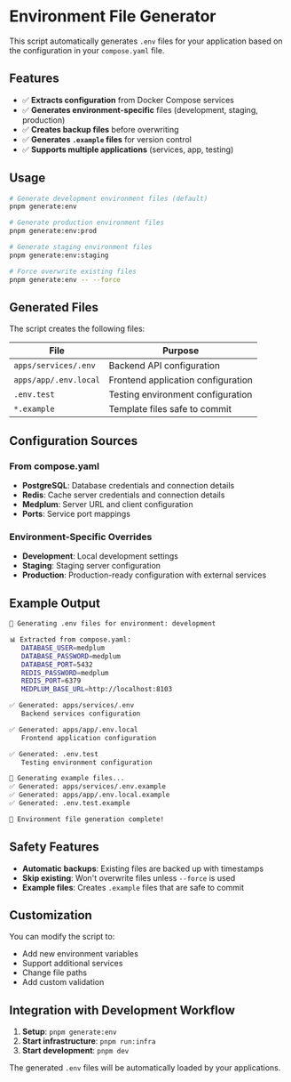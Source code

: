 # Environment File Generator

This script automatically generates `.env` files for your application based on the configuration in your `compose.yaml` file.

## Features

- ✅ **Extracts configuration** from Docker Compose services
- ✅ **Generates environment-specific** files (development, staging, production)
- ✅ **Creates backup files** before overwriting
- ✅ **Generates `.example` files** for version control
- ✅ **Supports multiple applications** (services, app, testing)

## Usage

```bash
# Generate development environment files (default)
pnpm generate:env

# Generate production environment files
pnpm generate:env:prod

# Generate staging environment files  
pnpm generate:env:staging

# Force overwrite existing files
pnpm generate:env -- --force
```

## Generated Files

The script creates the following files:

| File | Purpose |
|------|---------|
| `apps/services/.env` | Backend API configuration |
| `apps/app/.env.local` | Frontend application configuration |
| `.env.test` | Testing environment configuration |
| `*.example` | Template files safe to commit |

## Configuration Sources

### From compose.yaml
- **PostgreSQL**: Database credentials and connection details
- **Redis**: Cache server credentials and connection details  
- **Medplum**: Server URL and client configuration
- **Ports**: Service port mappings

### Environment-Specific Overrides
- **Development**: Local development settings
- **Staging**: Staging server configuration
- **Production**: Production-ready configuration with external services

## Example Output

```bash
🚀 Generating .env files for environment: development

📊 Extracted from compose.yaml:
   DATABASE_USER=medplum
   DATABASE_PASSWORD=medplum
   DATABASE_PORT=5432
   REDIS_PASSWORD=medplum
   REDIS_PORT=6379
   MEDPLUM_BASE_URL=http://localhost:8103

✅ Generated: apps/services/.env
   Backend services configuration

✅ Generated: apps/app/.env.local  
   Frontend application configuration

✅ Generated: .env.test
   Testing environment configuration

📝 Generating example files...
✅ Generated: apps/services/.env.example
✅ Generated: apps/app/.env.local.example
✅ Generated: .env.test.example

🎉 Environment file generation complete!
```

## Safety Features

- **Automatic backups**: Existing files are backed up with timestamps
- **Skip existing**: Won't overwrite files unless `--force` is used
- **Example files**: Creates `.example` files that are safe to commit

## Customization

You can modify the script to:
- Add new environment variables
- Support additional services
- Change file paths
- Add custom validation

## Integration with Development Workflow

1. **Setup**: `pnpm generate:env` 
2. **Start infrastructure**: `pnpm run:infra`
3. **Start development**: `pnpm dev`

The generated `.env` files will be automatically loaded by your applications. 